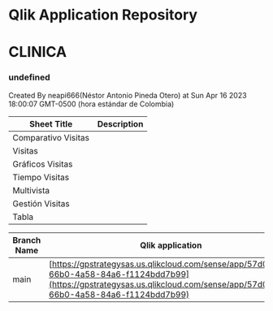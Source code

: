 # Qlik Application Repository 
# CLINICA
### undefined
Created By neapi666(Néstor Antonio Pineda Otero) at Sun Apr 16 2023 18:00:07 GMT-0500 (hora estándar de Colombia)




Sheet Title | Description
------------ | -------------
Comparativo Visitas|
Visitas|
Gráficos Visitas|
Tiempo Visitas|
Multivista|
Gestión Visitas|
Tabla|



Branch Name|Qlik application
---|---
main|[https://gpstrategysas.us.qlikcloud.com/sense/app/57d05ee7-66b0-4a58-84a6-f1124bdd7b99](https://gpstrategysas.us.qlikcloud.com/sense/app/57d05ee7-66b0-4a58-84a6-f1124bdd7b99)
